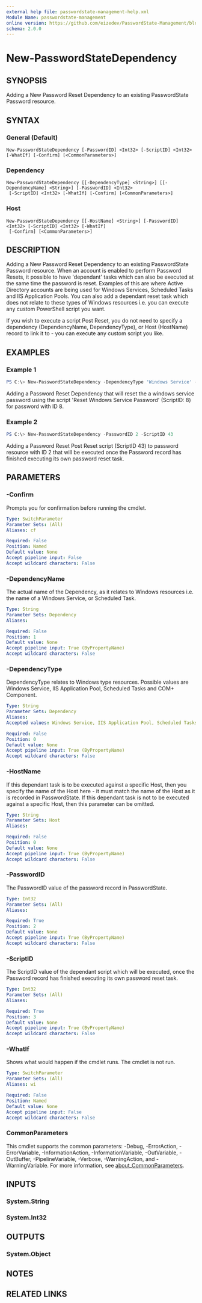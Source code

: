 ```yaml
---
external help file: passwordstate-management-help.xml
Module Name: passwordstate-management
online version: https://github.com/eizedev/PasswordState-Management/blob/master/docs/New-PasswordStateDependency.md
schema: 2.0.0
---
```


# New-PasswordStateDependency

## SYNOPSIS
Adding a New Password Reset Dependency to an existing PasswordState Password resource.

## SYNTAX

### General (Default)
```
New-PasswordStateDependency [-PasswordID] <Int32> [-ScriptID] <Int32> [-WhatIf] [-Confirm] [<CommonParameters>]
```

### Dependency
```
New-PasswordStateDependency [[-DependencyType] <String>] [[-DependencyName] <String>] [-PasswordID] <Int32>
 [-ScriptID] <Int32> [-WhatIf] [-Confirm] [<CommonParameters>]
```

### Host
```
New-PasswordStateDependency [[-HostName] <String>] [-PasswordID] <Int32> [-ScriptID] <Int32> [-WhatIf]
 [-Confirm] [<CommonParameters>]
```

## DESCRIPTION
Adding a New Password Reset Dependency to an existing PasswordState Password resource.
When an account is enabled to perform Password Resets, it possible to have 'dependant' tasks which can also be executed at the same time the password is reset. Examples of this are where Active Directory accounts are being used for Windows Services, Scheduled Tasks and IIS Application Pools. You can also add a dependant reset task which does not relate to these types of Windows resources i.e. you can execute any custom PowerShell script you want.

If you wish to execute a script Post Reset, you do not need to specify a dependency (DependencyName, DependencyType), or Host (HostName) record to link it to - you can execute any custom script you like.

## EXAMPLES

### Example 1
```powershell
PS C:\> New-PasswordStateDependency -DependencyType 'Windows Service' -DependencyName 'Test Dependency' -PasswordID 2 -ScriptID 8
```

Adding a Password Reset Dependency that will reset the a windows service password using the script 'Reset Windows Service Password' (ScriptID: 8) for password with ID 8.

### Example 2
```powershell
PS C:\> New-PasswordStateDependency -PasswordID 2 -ScriptID 43
```

Adding a Password Reset Post Reset script (ScriptID 43) to password resource with ID 2 that will be executed once the Password record has finished executing its own password reset task.

## PARAMETERS

### -Confirm
Prompts you for confirmation before running the cmdlet.

```yaml
Type: SwitchParameter
Parameter Sets: (All)
Aliases: cf

Required: False
Position: Named
Default value: None
Accept pipeline input: False
Accept wildcard characters: False
```

### -DependencyName
The actual name of the Dependency, as it relates to Windows resources i.e. the name of a Windows Service, or Scheduled Task.

```yaml
Type: String
Parameter Sets: Dependency
Aliases:

Required: False
Position: 1
Default value: None
Accept pipeline input: True (ByPropertyName)
Accept wildcard characters: False
```

### -DependencyType
DependencyType relates to Windows type resources. Possible values are Windows Service, IIS Application Pool, Scheduled Tasks and COM+ Component.


```yaml
Type: String
Parameter Sets: Dependency
Aliases:
Accepted values: Windows Service, IIS Application Pool, Scheduled Tasks, COM+ Component

Required: False
Position: 0
Default value: None
Accept pipeline input: True (ByPropertyName)
Accept wildcard characters: False
```

### -HostName
If this dependant task is to be executed against a specific Host, then you specify the name of the Host here - it must match the name of the Host as it is recorded in PasswordState. If this dependant task is not to be executed against a specific Host, then this parameter can be omitted.

```yaml
Type: String
Parameter Sets: Host
Aliases:

Required: False
Position: 0
Default value: None
Accept pipeline input: True (ByPropertyName)
Accept wildcard characters: False
```

### -PasswordID
The PasswordID value of the password record in PasswordState.

```yaml
Type: Int32
Parameter Sets: (All)
Aliases:

Required: True
Position: 2
Default value: None
Accept pipeline input: True (ByPropertyName)
Accept wildcard characters: False
```

### -ScriptID
The ScriptID value of the dependant script which will be executed, once the Password record has finished executing its own password reset task.

```yaml
Type: Int32
Parameter Sets: (All)
Aliases:

Required: True
Position: 3
Default value: None
Accept pipeline input: True (ByPropertyName)
Accept wildcard characters: False
```

### -WhatIf
Shows what would happen if the cmdlet runs.
The cmdlet is not run.

```yaml
Type: SwitchParameter
Parameter Sets: (All)
Aliases: wi

Required: False
Position: Named
Default value: None
Accept pipeline input: False
Accept wildcard characters: False
```

### CommonParameters
This cmdlet supports the common parameters: -Debug, -ErrorAction, -ErrorVariable, -InformationAction, -InformationVariable, -OutVariable, -OutBuffer, -PipelineVariable, -Verbose, -WarningAction, and -WarningVariable. For more information, see [about_CommonParameters](http://go.microsoft.com/fwlink/?LinkID=113216).

## INPUTS

### System.String
### System.Int32
## OUTPUTS

### System.Object
## NOTES

## RELATED LINKS
